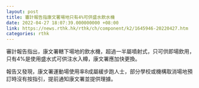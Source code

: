 ```yaml
---
layout: post
title: 審計報告指康文署場地只有4%可供盛水飲水機
date: 2022-04-27 18:07:39.000000000 +08:00
link: https://news.rthk.hk/rthk/ch/component/k2/1645946-20220427.htm
categories: rthk
---
```


審計報告指出，康文署轄下場地的飲水機，超過一半屬噴射式，只可供即場飲用，只有4%是使用盛水式可供注水入樽，康文署應加快更換。

報告又發現，康文署運動場使用率8成屬緩步跑人士，部分學校或機構取消場地預訂時沒有按指引，提前通知康文署並提供理據。
